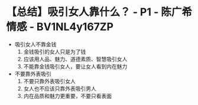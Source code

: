 # 【总结】吸引女人靠什么？ - P1 - 陈广希情感 - BV1NL4y167ZP

-   吸引女人不靠金钱
    1.  金钱吸引的女人只是为了钱
    2.  应该用人品、魅力、道德素质、智慧吸引女人
    3.  不能靠金钱吸引女人，要让女人看到内在魅力
-   不要靠外表吸引
    1.  不要只靠外表吸引女人
    2.  女人也不应该只靠外表吸引男人
    3.  内在品质和魅力更重要，不要只看表面